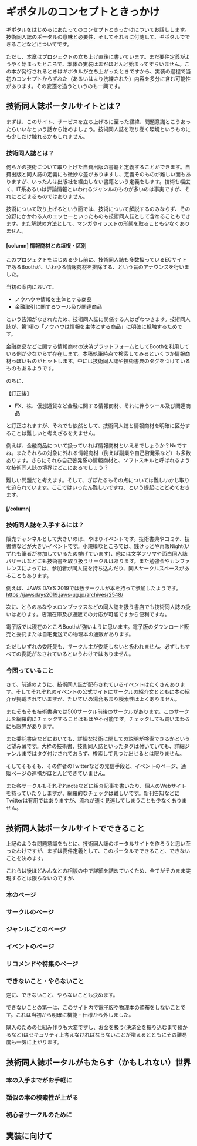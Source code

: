 # ギポタルのコンセプトときっかけ

ギポタルをはじめるにあたってのコンセプトときっかけについてお話しします。技術同人誌のポータルの意味と必要性、そしてそれらに付随して、ギポタルでできることなどについてです。

ただし、本章はプロジェクトの立ち上げ直後に書いています。まだ要件定義がようやく始まったところで、本体の実装はまだほとんど始まってすらいません。この本が発行されるときはギポタルが立ち上がったときですから、実装の過程で当初のコンセプトからずれた（あるいはより洗練された）内容を多分に含む可能性があります。その変遷を追うというのも一興です。

## 技術同人誌ポータルサイトとは？

まずは、このサイト、サービスを立ち上げるに至った経緯、問題意識とこうあったらいいなという話から始めましょう。技術同人誌を取り巻く環境というものにも少しだけ触れるかもしれません。

### 技術同人誌とは？
何らかの技術について取り上げた自費出版の書籍と定義することができます。自費出版と同人誌の定義にも微妙な差がありますし、定義そのものが難しい面もありますが、いったんは出版社を経由しない書籍という定義をします。技術も幅広く、IT系あるいは評論情報といわれるジャンルのものが多いのは事実ですが、それにとどまるものではありません。

技術について取り上げるという面では、技術について解説するのみならず、その分野にかかわる人のエッセーといったものも技術同人誌として含めることもできます。また解説の方法として、マンガやイラストの形態を取ることも少なくありません。

#### [column] 情報商材との垣根・区別
このプロジェクトをはじめる少し前に、技術同人誌も多数扱っているECサイトであるBoothが、いわゆる情報商材を排除する、という旨のアナウンスを行いました。

当初の案内において、

* ノウハウや情報を主体とする商品
* 金融取引に関するツール及び関連商品

という告知がなされたため、技術同人誌に関係する人はざわつきます。技術同人誌が、第1項の「ノウハウは情報を主体とする商品」に明確に抵触するためです。

金融商品などに関する情報商材の決済プラットフォームとしてBoothを利用している例が少なからず存在します。本稿執筆時点で検索してみるといくつか情報商材っぽいものがヒットします。中には技術同人誌や技術書典のタグをつけているものもあるようです。

のちに、

【訂正後】
* FX、株、仮想通貨など金融に関する情報商材、それに伴うツール及び関連商品

と訂正されますが、それでも依然として、技術同人誌と情報商材を明確に区分することは難しいと考えざるをえません。


例えば、金融商品について扱っていれば情報商材といえるでしょうか？Noですね。またそれらの対象に外れる情報商材（例えば副業や自己啓発系など）も多数あります。さらにそれら自己啓発系の情報商材と、ソフトスキルと呼ばれるような技術同人誌の境界はどこにあるでしょう？

難しい問題だと考えます。そして、ぎぽたるもその点については難しいかじ取りを迫られています。ここではいったん難しいですね、という提起にとどめておきます。

#### [/column]

### 技術同人誌を入手するには？
販売チャンネルとして大きいのは、やはりイベントです。技術書典やコミケ、技書博などが大きいイベントです。小規模なところでは、銭けっとや再販Night(いずれも筆者が参加しているため挙げています)、他には文学フリマや面白同人誌バザールなどにも技術書を取り扱うサークルはあります。また勉強会やカンファレンスによっては、参加者が同人誌を持ち込んだり、同人サークルスペースがあることもあります。

例えば、JAWS DAYS 2019では数サークルが本を持って参加したようです。
https://jawsdays2019.jaws-ug.jp/archives/2548/

次に、とらのあなやメロンブックスなどの同人誌を扱う書店でも技術同人誌の扱いはあります。店頭在庫及び通販での対応が可能ですから便利ですね。

電子版では現在のところBoothが強いように思います。電子版のダウンロード販売と委託または自宅発送での物理本の通販があります。

ただしいずれの委託先も、サークル主が委託しないと扱われません。必ずしもすべての委託がなされているというわけではありません。


### 今困っていること

さて、前述のように、技術同人誌が配布されているイベントはたくさんあります。そしてそれぞれのイベントの公式サイトにサークルの紹介文とともに本の紹介が掲載されていますが、たいていの場合あまり検索性はよくありません。

またそもそも技術書典では500サークル前後のサークルがあります。このサークルを網羅的にチェックすることはもはや不可能です。チェックしても買いまわるにも限界があります。

また委託書店などにおいても、詳細な技術に関しての説明が検索できるかというと望み薄です。大枠の技術書、技術同人誌といったタグは付いていても、詳細ジャンルまではタグ付けされておらず、検索して見つけ出せるとは限りません。

そしてそもそも、その作者のTwitterなどの発信手段と、イベントのページ、通販ページの連携がほとんどできていません。

また各サークルもそれぞれnoteなどに紹介記事を書いたり、個人のWebサイトを持っていたりしますが、網羅的なチェックは難しいです。新刊告知などにTwitterは有用ではありますが、流れが速く見逃してしまうことも少なくありません。


## 技術同人誌ポータルサイトでできること
上記のような問題意識をもとに、技術同人誌のポータルサイトを作ろうと思い至ったわけですが、まずは要件定義として、このポータルでできること、できないことを決めます。

これらは後ほどみんなとの相談の中で詳細を詰めていくため、全てがそのまま実現するとは限らないのですが、

### 本のページ

### サークルのページ

### ジャンルごとのページ

### イベントのページ

### リコメンドや特集のページ

### できないこと・やらないこと
逆に、できないこと、やらないことも決めます。

できないことの第一は、このサイト内で電子版や物理本の頒布をしないことです。これは当初から明確に機能・仕様から外しました。

購入のための仕組み作りも大変ですし、お金を扱う(決済金を振り込むまで預かるなど)はセキュリティ上考えなければならないことが増えるとともにその難易度も一気に上がります。

## 技術同人誌ポータルがもたらす（かもしれない）世界

### 本の入手までがお手軽に

### 類似の本の検索性が上がる

### 初心者サークルのために

## 実装に向けて
